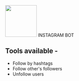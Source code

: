 <img src='https://camo.githubusercontent.com/48b5c67f0baa5b41fc98c96dad8de4771b0fc583d6b3dda417c7f8e01e801028/68747470733a2f2f692e696d6775722e636f6d2f734a7a665a734c2e6a7067' width=100 height=100>
INSTAGRAM BOT

## Tools available - 
<ul>
  <li>Follow by hashtags</li>
  <li>Follow other's followers</li>
  <li>Unfollow users</li>
</ul>

